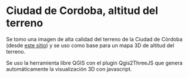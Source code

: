 # Ciudad de Cordoba, altitud del terreno

Se tomo una imagen de alta calidad del terreno de la Ciudad de Córdoba (desde [este sitio](http://srtm.csi.cgiar.org/SELECTION/inputCoord.asp)) y se uso como base para un mapa 3D de altitud del terreno.   

Se uso la herramienta libre QGIS con el plugin Qgis2ThreeJS que genera automáticamente la visualización 3D con javascript.

